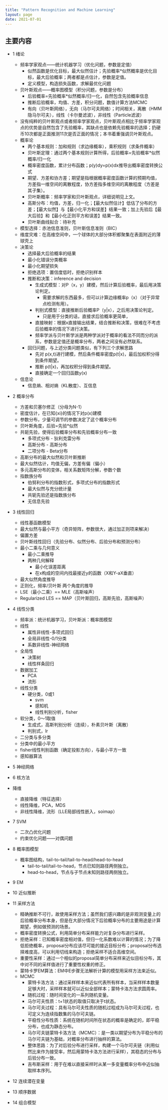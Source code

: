 ```yaml
---
title: "Pattern Recognition and Machine Learning"
layout: page
date: 2021-07-01
---
```


## 主要内容

- 1 绪论
    - 频率学家观点——统计机器学习（优化问题，参数是定值）
        - 似然函数是优化目标，最大似然估计；先验概率*似然概率是优化目标，最大后验概率；两者都是点估计，参数是定值。
        - 定义模型，构造损失函数，求解最优化问题
    - 贝叶斯观点——概率图模型（积分问题，参数是分布）
        - 后验概率=先验概率*似然概率/归一化，自然包含先验概率信息
        - 推断后验概率，均值、方差，积分问题，数值计算方法MCMC
        - 有向（贝叶斯网络），无向（马尔可夫网络）；时间相关，离散（HMM隐马尔可夫），线性（卡尔曼滤波），非线性（Particle滤波）
    - 没有纯粹的贝叶斯观点或者频率学家观点，贝叶斯观点相比于频率学家观点的优势是自然包含了先验概率，其缺点也是依赖先验概率的选择；扔硬币10次都是正面推测11次是否正面的情况；本书着重强调贝叶斯观点。
    - 概率论
        - 两个基本规则：加和规则（求边缘概率），乘积规则（求条件概率）
        - 贝叶斯定理：通过两个基本规则计算所得，后验概率=先验概率*似然概率/归一化
        - 概率密度函数，累计分布函数；p(y)dy=p(x)dx推导出概率密度转换公式
        - 期望、方差和协方差；期望是指根据概率密度函数计算的预期均值，方差指一维空间的离散程度，协方差指多维空间的离散程度（方差是其子集）。
        - 贝叶斯概率：频率学家和贝叶斯观点，详细说明见上文。
        - 高斯分布：均值，方差，归一化；【最大似然估计】低估了分布的方差；【最大似然】与【最小化平方和误差】结果一致；加上先验后【最大后验】和【最小化正则平方和误差】结果一致。
        - 贝叶斯曲线拟合：待补充
    - 模型选择：⾚池信息准则，贝叶斯信息准则（BIC）
    - 维度灾难：在⾼维空间中，⼀个球体的⼤部分体积都聚集在表⾯附近的薄球壳上
    - 决策论
        - 选择最大后验概率的结果
        - 最小化错误分类概率
        - 最小化期望损失
        - 拒绝选项：置信度低时，拒绝识别样本
        - 推断和决策：inference and decision
            - 生成式模型：对P（x，y）建模，然后计算后验概率，最后用决策论判定。
                - 需要求解的东西最多，但可以计算边缘概率p（x）（对于异常点检测有用）。
            - 判别式模型：直接推断后验概率P（y|x），之后用决策论判定。
                - 只是用于分类的话，直接求后验概率更简单，
            - 直接映射：根据x直接输出结果，结合推断和决策，很难在不考虑后验概率的情况下进行决策。
            - 频率学派与贝叶斯学派是两种学派对于概率的看法不同而分的派系，参数是定值还是概率分布，两者之间没有必然联系。
        - 回归问题，与上述分类问题类似，有下列三个求解思路
            - 先对 p(x,t)进行建模，然后条件概率密度p(t|x)，最后加权积分得到条件期望。
            - 推断 p(t|x)，再加权积分得到条件期望。
            - 直接确定一个回归函数y(x)
    - 信息论
        - 信息熵、相对熵（KL散度）、互信息 
    
        
- 2 概率分布
    - 方差和贝塞尔修正（分母为N-1）
    - 密度估计，在已知{xi}的情况下对p(x)建模
    - 参数分布，少量可调节的参数决定了这个概率分布
    - 贝叶斯角度，后验=先验*似然
    - 共轭先验，使得后验概率分布和先验概率分布一致
        - 多项式分布 - 狄利克雷分布
        - 高斯分布 - 高斯分布
        - 二项分布 - Beta分布
    - 高斯分布的最大似然和贝叶斯推断
    - 最大似然估计，均值无偏，方差有偏（偏小）
    - 多元高斯分布的变体，相关系数矩阵分解，参数个数
    - 指数族分布
        - 伯努利分布的指数形式，多项式分布的指数形式
        - 最大似然与充分统计量
        - 共轭先验还是指数族分布
        - 无信息先验

- 3 线性回归
    - 线性基函数模型
    - 最大似然与最小平方（奇异矩阵，参数很大，通过加正则项来解决）
    - 偏置方差
    - 贝叶斯线性回归（先验分布、似然分布、后验分布和预测分布）
    - 最小二乘与几何意义
        - 最小二乘推导
        - 两种几何解释
            - 最小化误差距离
            - 在x构成的空间内找最接近y的函数（X和Y-aX垂直）
    - 最大似然角度推导
    - 正则化，频率/贝叶斯 两个角度的推导
    - LSE（最小二乘）== MLE（高斯噪声）
    - Regularized LES == MAP（贝叶斯回归，高斯先验，高斯噪声）
    
- 4 线性分类
    - 频率派：统计机器学习，贝叶斯派：概率图模型
    - 线性
        - 属性非线性-多项式回归
        - 全局非线性-0/1分类
        - 系数非线性-神经网络
    - 全局性
        - 决策树
        - 线性样条回归
    - 数据加工
        - PCA
        - 流形
    - 线性分类
        - 硬分类，0或1
            - svm
            - 感知机
            - 线性判别分析，fisher
    - 软分类，0～1取值
        - 生成式，高斯判别分析（连续），朴素贝叶斯（离散）
        - 判别式，lr
    - 二分类与多分类
    - 分类中的最小平方
    - fisher线性判别函数（确定投影方向），与最小平方一致
    - 感知器算法

- 5 神经网络

- 6 核方法

- 降维
    - 直接降维（特征选择）
    - 线性降维，PCA，MDS
    - 非线性降维，流形（LLE局部线性嵌入，soimap）

- 7 SVM
    - 二次凸优化问题
    - 约束优化问题——对偶问题
    

- 8 概率图模型
    - 概率图结构，tail-to-tail/tail-to-head/head-to-head
        - tail-to-tail/tail-to-head，节点已知则路径两侧独立。
        - head-to-head，节点与子节点未知则路径两侧独立。

- 9 EM

- 10 近似推断

- 11 采样方法
    - 精确推断不可行，故使用采样方法；虽然我们感兴趣的是⾮观测变量上的后验概率分布本⾝，但是在⼤部分情况下后验概率分布的主要⽤途是计算期望，例如做预测的场景。
    - 概率密度转换公式，利用简单分布采样能力对复杂分布进行采样。
    - 拒绝采样：已知概率密度相对值，但归一化系数难以计算的情况；为了降低拒绝概率，proposal分布应该尽可能的接近目标分布；proposal分布选择难度高，可以利用切线来构造；拒绝采样不适合高维空间。
    - 重要性采样：通过一个相似的proposal简单分布采样来近似目标分布，其中对不同的采样值进行了重要性权重的修正。
    - 蒙特卡罗EM算法：EM中E步骤无法解析计算的模型用采样方法来近似。
    - MCMC
        - 蒙特卡洛方法：通过采样样本来近似代表所有样本，当采样样本数量足够大时，采样样本就可以近似全部样本；蒙特卡洛方法求圆周率。
        - 随机过程：随时间变化的一系列随机变量。
        - 马尔可夫性质：t+1状态的取值只取决于t状态。
        - 马尔可夫过程：具有马尔可夫性质的随机过程成为马尔可夫过程，也可定义为连续指数集的马尔可夫链。
        - 平稳性分布性质：系统在随机时间所在状态的概率是确定的，即平稳分布，也成为静态分布。
        - 马尔可夫链蒙特卡洛方法（MCMC）：是一类以期望分布为平稳分布的马尔可夫链为基础，对概率分布进行抽样的算法。
        - 整体思路：为了对后验分布进行采样，构建一个马尔可夫链（利用似然比来作为接受率，然后用蒙特卡洛方法进行采样），其稳态的分布与后验分布一致。
        - 吉布斯采样：用于在难以直接采样时从某一多变量概率分布中近似抽取样本序列。

- 12 连续潜在变量

- 13 顺序数据

- 14 组合模型